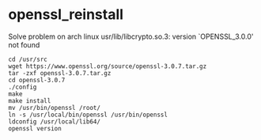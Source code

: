# openssl_reinstall
Solve problem on arch linux usr/lib/libcrypto.so.3: version `OPENSSL_3.0.0' not found 

```
cd /usr/src
wget https://www.openssl.org/source/openssl-3.0.7.tar.gz
tar -zxf openssl-3.0.7.tar.gz
cd openssl-3.0.7
./config
make
make install
mv /usr/bin/openssl /root/
ln -s /usr/local/bin/openssl /usr/bin/openssl
ldconfig /usr/local/lib64/
openssl version
```
